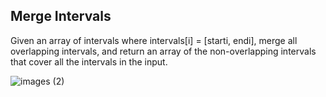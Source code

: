 ## Merge Intervals

Given an array of intervals where intervals[i] = [starti, endi], 
merge all overlapping intervals, and return an array of the non-overlapping intervals that cover all the intervals in the input.

![images (2)](https://user-images.githubusercontent.com/41487628/230734246-e4bb458f-6985-43fc-9680-bea78d79e069.jpeg)
